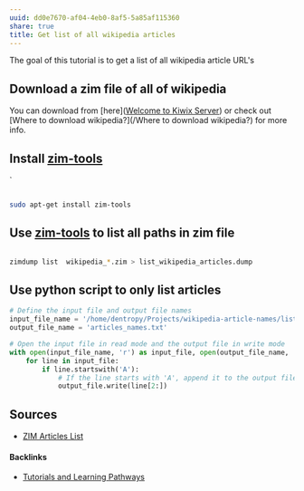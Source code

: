 ```yaml
---
uuid: dd0e7670-af04-4eb0-8af5-5a85af115360
share: true
title: Get list of all wikipedia articles
---
```

The goal of this tutorial is to get a list of all wikipedia article URL's

## Download a zim file of all of wikipedia

You can download from [here]([Welcome to Kiwix Server](https://library.kiwix.org/#lang=eng&q=wikipedia)) or check out [Where to download wikipedia?](/Where to download wikipedia?) for more info.

## Install [zim-tools](/2ec9419c-e434-460a-b66e-1d62631adb8e)
`
``` bash

sudo apt-get install zim-tools

```


## Use [zim-tools](/2ec9419c-e434-460a-b66e-1d62631adb8e) to list all paths in zim file

``` bash

zimdump list  wikipedia_*.zim > list_wikipedia_articles.dump

```


## Use python script to only list articles

``` python
# Define the input file and output file names
input_file_name = '/home/dentropy/Projects/wikipedia-article-names/list_wikipedia_articles.dump'
output_file_name = 'articles_names.txt'

# Open the input file in read mode and the output file in write mode
with open(input_file_name, 'r') as input_file, open(output_file_name, 'w') as output_file:
    for line in input_file:
        if line.startswith('A'):
            # If the line starts with 'A', append it to the output file
            output_file.write(line[2:])
```

## Sources

* [ZIM Articles List](https://chat.openai.com/c/f2723322-d8f6-4c3f-94e7-e445c96f7a56)




#### Backlinks

* [Tutorials and Learning Pathways](/b554fe38-0be3-4e5e-a817-41077f5f6e69)